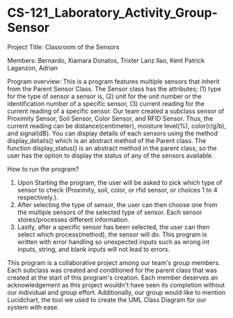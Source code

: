 # CS-121_Laboratory_Activity_Group-Sensor
Project Title: Classroom of the Sensors

Members:
Bernardo, Xiamara
Donatos, Trixter Lanz
Ilao, Kent Patrick
Laganzon, Adrian

Program overview:
This is a program features multiple sensors that inherit from the Parent Sensor Class. The Sensor class has the attributes; (1) type for the type of sensor a sensor is, (2) unit for the unit number or the identification number of a specific sensor, (3) current reading for the current reading of a specific sensor. Our team created a subclass sensor of Proximity Sensor, Soil Sensor, Color Sensor, and RFID Sensor. Thus, the current reading can be distance(centimeter), moisture level(%), color(r/g/b), and signal(dB). You can display details of each sensors using the method display_details() which is an abstract method of the Parent class. The function display_status() is an abstract method in the parent class, so the user has the option to display the status of any of the sensors available.

How to run the program?
1. Upon Starting the program, the user will be asked to pick which type of sensor to check (Proximity, soil, color, or rfid sensor, or choices 1 to 4 respectively.).
2. After selecting the type of sensor, the user can then choose one from the multiple sensors of the selected type of sensor. Each sensor stores/processes different information.
3. Lastly, after a specific sensor has been selected, the user can then select which process(method), the sensor will do.
This program is written with error handling so unexpected inputs such as wrong int inputs, string, and blank inputs will not lead to errors.

This program is a collaborative project among our team's group members. Each subclass was created and conditioned for the parent class that was created at the start of this program's creation. Each member deserves an acknowledgement as this project wouldn't have seen its completion without our individual and group effort. Additionally, our group would like to mention Lucidchart, the tool we used to create the UML Class Diagram for our system with ease.
